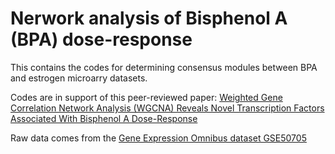 # Nerwork analysis of Bisphenol A (BPA) dose-response
This contains the codes for determining consensus modules between BPA and estrogen microarry datasets. <br/>

Codes are in support of this peer-reviewed paper: [Weighted Gene Correlation Network Analysis (WGCNA) Reveals Novel Transcription Factors Associated With Bisphenol A Dose-Response](https://www.ncbi.nlm.nih.gov/pmc/articles/PMC6240694/)

Raw data comes from the [Gene Expression Omnibus dataset GSE50705](https://www.ncbi.nlm.nih.gov/geo/query/acc.cgi?acc=GSE50705)

